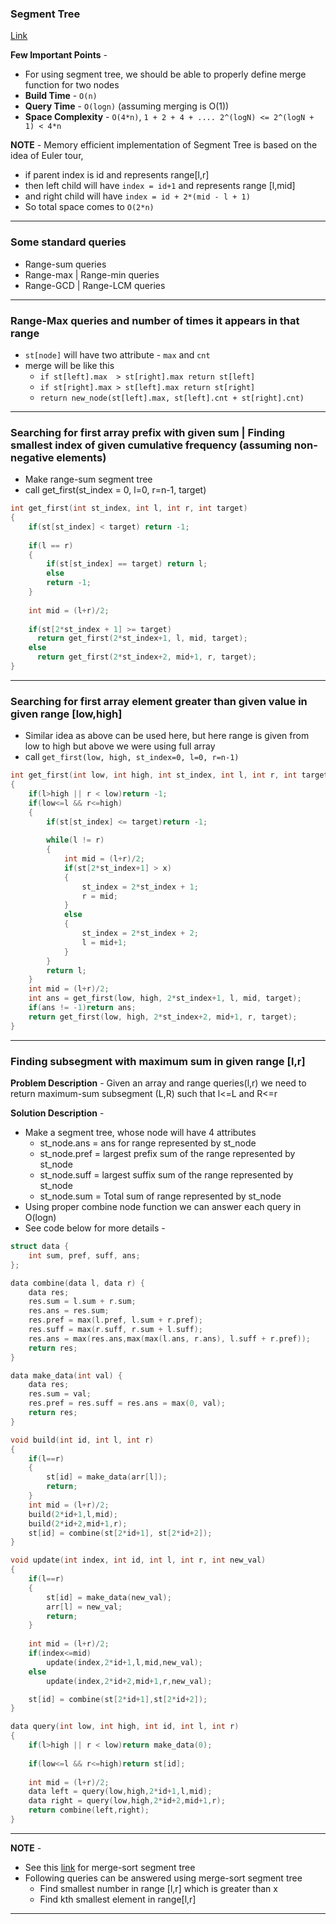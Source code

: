 ### Segment Tree
[Link](https://cp-algorithms.com/data_structures/segment_tree.html)

**Few Important Points** - 
* For using segment tree, we should be able to properly define merge function for two nodes
* **Build Time** - `O(n)`
* **Query Time** - `O(logn)` (assuming merging is O(1))
* **Space Complexity** - `O(4*n)`, `1 + 2 + 4 + .... 2^(logN) <= 2^(logN + 1) < 4*n`

**NOTE** - Memory efficient implementation of Segment Tree is based on the idea of Euler tour, 
* if parent index is id and represents range[l,r] 
* then left child will have `index = id+1` and represents range [l,mid]
* and right child will have `index = id + 2*(mid - l + 1)`
* So total space comes to `O(2*n)`

---

### Some standard queries
* Range-sum queries
* Range-max | Range-min queries
* Range-GCD | Range-LCM queries

---

### Range-Max queries and number of times it appears in that range
  * `st[node]` will have two attribute - `max` and `cnt`
  * merge will be like this
    * `if st[left].max  > st[right].max return st[left]`
    * `if st[right].max > st[left].max return st[right]`
    * `return new_node(st[left].max, st[left].cnt + st[right].cnt)`

---

### Searching for first array prefix with given sum | Finding smallest index of given cumulative frequency (assuming non-negative elements)
* Make range-sum segment tree
* call get_first(st_index = 0, l=0, r=n-1, target)
```c++
int get_first(int st_index, int l, int r, int target)
{
    if(st[st_index] < target) return -1;
    
    if(l == r)
    {
        if(st[st_index] == target) return l;
        else
        return -1;
    }
    
    int mid = (l+r)/2;
    
    if(st[2*st_index + 1] >= target)
      return get_first(2*st_index+1, l, mid, target);
    else
      return get_first(2*st_index+2, mid+1, r, target);
}
```
---

### Searching for first array element greater than given value in given range [low,high]

* Similar idea as above can be used here, but here range is given from low to high but above we were using full array
* call `get_first(low, high, st_index=0, l=0, r=n-1)`

```c++
int get_first(int low, int high, int st_index, int l, int r, int target)
{
    if(l>high || r < low)return -1;
    if(low<=l && r<=high)
    {
        if(st[st_index] <= target)return -1;
        
        while(l != r)
        {
            int mid = (l+r)/2;
            if(st[2*st_index+1] > x)
            {
                st_index = 2*st_index + 1;
                r = mid;
            }
            else
            {
                st_index = 2*st_index + 2;
                l = mid+1;
            }
        }
        return l;
    }
    int mid = (l+r)/2;
    int ans = get_first(low, high, 2*st_index+1, l, mid, target);
    if(ans != -1)return ans;
    return get_first(low, high, 2*st_index+2, mid+1, r, target);
}
``` 

---

### Finding subsegment with maximum sum in given range [l,r]

**Problem Description** - Given an array and range queries(l,r) we need to return maximum-sum subsegment (L,R) such that l<=L and R<=r

**Solution Description** - 
* Make a segment tree, whose node will have 4 attributes
  *  st_node.ans = ans for range represented by st_node
  *  st_node.pref = largest prefix sum of the range represented by st_node
  *  st_node.suff = largest suffix sum of the range represented by st_node
  *  st_node.sum = Total sum of range represented by st_node
* Using proper combine node function we can answer each query in O(logn)
* See code below for more details - 

```c++
struct data {
    int sum, pref, suff, ans;
};

data combine(data l, data r) {
    data res;
    res.sum = l.sum + r.sum;
    res.ans = res.sum;
    res.pref = max(l.pref, l.sum + r.pref);
    res.suff = max(r.suff, r.sum + l.suff);
    res.ans = max(res.ans,max(max(l.ans, r.ans), l.suff + r.pref));
    return res;
}

data make_data(int val) {
    data res;
    res.sum = val;
    res.pref = res.suff = res.ans = max(0, val);
    return res;
}

void build(int id, int l, int r)
{
    if(l==r)
    {
        st[id] = make_data(arr[l]);
        return;
    }
    int mid = (l+r)/2;
    build(2*id+1,l,mid);
    build(2*id+2,mid+1,r);
    st[id] = combine(st[2*id+1], st[2*id+2]);
}

void update(int index, int id, int l, int r, int new_val)
{
    if(l==r)
    {
        st[id] = make_data(new_val);
        arr[l] = new_val;
        return;
    }
    
    int mid = (l+r)/2;
    if(index<=mid)
        update(index,2*id+1,l,mid,new_val);
    else
        update(index,2*id+2,mid+1,r,new_val);

    st[id] = combine(st[2*id+1],st[2*id+2]);
}

data query(int low, int high, int id, int l, int r)
{
    if(l>high || r < low)return make_data(0);
    
    if(low<=l && r<=high)return st[id];
    
    int mid = (l+r)/2;
    data left = query(low,high,2*id+1,l,mid);
    data right = query(low,high,2*id+2,mid+1,r);
    return combine(left,right);
}
```

---

**NOTE** - 
* See this [link](https://github.com/vipul79321/CP_Codes/blob/main/Segment%20Tree/merge-sort-tree.md) for merge-sort segment tree
* Following queries can be answered using merge-sort segment tree
  * Find smallest number in range [l,r] which is greater than x
  * Find kth smallest element in range[l,r] 

---
